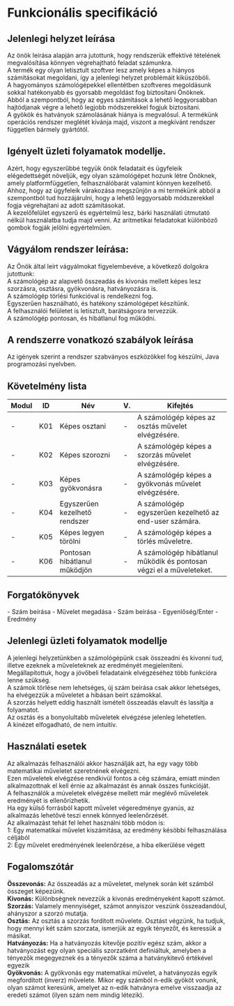 <h1>Funkcionális specifikáció</h1>

<h2>Jelenlegi helyzet leírása</h2>
<p>
Az önök leírása alapján arra jutottunk, hogy rendszerük effektívé tételének megvalósítása könnyen végrehajtható feladat számunkra.</br>
A termék egy olyan letisztult szoftver lesz amely képes a hiányos számításokat megoldani, így a jelenlegi helyzet problémáit kiküszöböli.</br>
A hagyományos számológépekkel ellentétben szoftveres megoldásunk sokkal hatékonyabb és gyorsabb megoldást fog biztosítani Önöknek.</br>
Abból a szempontból, hogy az egyes számítások a lehető leggyorsabban hajtódjanak végre a lehető legjobb módszerekkel fogjuk biztosítani.</br>
A gyökök és hatványok számolásának hiánya is megvalósul. A termékünk operációs rendszer meglétét kívánja majd, viszont a megkívánt rendszer független bármely gyártótól.</br>
</p>

<h2>Igényelt üzleti folyamatok modellje.</h2>
<p>Azért, hogy egyszerűbbé tegyük önök feladatait és ügyfeleik elégedettségét növeljük, egy olyan számológépet hozunk létre Önöknek, amely platformfüggetlen, felhasználóbarát valamint könnyen kezelhető.</br>
Ahhoz, hogy az ügyfeleik várakozása megszűnjön a mi termékünk abból a szempontból tud hozzájárulni, hogy a lehető leggyorsabb módszerekkel fogja végrehajtani az adott számításokat.</br>
A kezelőfelület egyszerű és egyértelmű lesz, bárki használati útmutató nélkül használatba tudja majd venni. Az aritmetikai feladatokat különböző gombok fogják jelölni egyértelműen.</br>
</p>

<h2>Vágyálom rendszer leírása:</h2>
<p>
    Az Önök által leírt vágyálmokat figyelembevéve, a következő dolgokra jutottunk: <br>
    A számológép az alapvető összeadás és kivonás mellett képes lesz szorzásra, osztásra, gyökvonásra, hatványozásra is. <br>
    A számológép törlési funkcióval is rendelkezni fog. <br>
    Egyszerűen használható, és hatékony számológépet készítünk. <br>
    A felhasználói felületet is letisztult, barátságosra tervezzük. <br>
    A számológép pontosan, és hibátlanul fog működni. <br>
</p>

<h2>A rendszerre vonatkozó szabályok leírása</h2>
<p>
    Az igények szerint a rendszer szabványos eszközökkel fog készülni, Java programozási nyelvben. <br>

<h2>Követelmény lista</h2>

|Modul| ID | Név |V.| Kifejtés|
|---|---|---|---|---|
|-| K01| Képes osztani|-|A számológép képes az osztás művelet elvégzésére.|
|-| K02| Képes szorozni|-|A számológép képes a szorzás művelet elvégzésére.|
|-| K03| Képes gyökvonásra|-|A számológép képes a gyökvonás művelet elvégzésére.|
|-| K04| Egyszerűen kezelhető rendszer|-|A számológép egyszerűen kezelhető az end-user számára.|
|-| K05| Képes legyen törölni|-|A számológép képes a törlés műveletre.|
|-| K06| Pontosan hibátlanul működjön|-|A számológép hibátlanul működik és pontosan végzi el a műveleteket.|
</p>

<h2>Forgatókönyvek</h2>
- Szám beírása
- Művelet megadása
- Szám beírása
- Egyenlőség/Enter
- Eredmény


<h2>Jelenlegi üzleti folyamatok modellje</h2>

A jelenlegi helyzetünkben a számológépünk csak összeadni és kivonni tud, illetve ezeknek a műveleteknek az eredményét megjeleníteni.\
Megállapítottuk, hogy a jövőbeli feladataink elvégzéséhez több funkcióra lenne szükség.\
A számok törlése nem lehetséges, új szám beirása csak akkor lehetséges, ha elvégezzük a műveletet a hibásan beírt számokkal. \
A szorzás helyett eddig használt ismételt összeadás elavult és lassítja a folyamatot.\
Az osztás és a bonyolultabb műveletek elvégzése jelenleg lehetetlen.\
A kinézet elfogadható, de nem intuitív.

<h2>Használati esetek</h2>

Az alkalmazás felhasználói akkor használják azt, ha egy vagy több matematikai műveletet szeretnének elvégezni.\
Ezen műveletek elvégzése rendkivül fontos a cég számára, emiatt minden alkalmazottnak el kell érnie az alkalmazást és annak összes funkcióját.\
A felhasználók a múveletek elvégzése mellett már meglévő műveletek eredményét is ellenőrizhetik.\
Ha egy külső forrásból kapott művelet végeredménye gyanús, az alkalmazás lehetővé teszi ennek könnyed leelenőrzését.\
Az alkalmazást tehát fel lehet használni több módon is:\
1: Egy matematikai művelet kiszámitása, az eredmény késöbbi felhasználása céljából\
2: Egy művelet eredményének leelenőrzése, a hiba elkerülése végett



<h2>Fogalomszótár</h2>
   <p><strong>Összevonás:</strong> Az összeadás az a műveletet, melynek során két számból összeget képezünk.<br>
   <strong>Kivonás:</strong> Különbségnek nevezzük a kivonás eredményeként kapott számot.<br>
   <strong>Szorzás:</strong> Valamely mennyiséget, számot annyiszor veszünk összeadandóul, ahányszor a szorzó mutatja.<br>
   <strong>Osztás:</strong> Az osztás a szorzás fordított művelete. Osztást végzünk, ha tudjuk, hogy mennyi két szám szorzata, ismerjük az egyik tényezőt, és keressük a másikat.<br>
   <strong>Hatványozás:</strong> Ha a hatványozás kitevője pozitív egész szám, akkor a hatványozást egy olyan speciális szorzatként definiáltuk, amelyben a tényezők megegyeznek és a tényezők száma a hatványkitevő értékével egyezik<br>
   <strong>Gyökvonás:</strong> A gyökvonás egy matematikai művelet, a hatványozás egyik megfordított (inverz) művelete. Mikor egy számból n-edik gyököt vonunk, olyan számot keresünk, amelyet az n-edik hatványra emelve visszaadja az eredeti számot (ilyen szám nem mindig létezik).</p>


